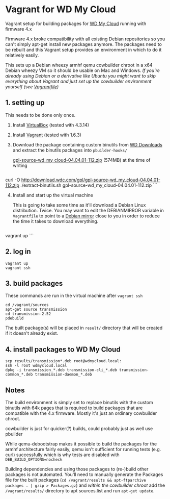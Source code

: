# Vagrant for WD My Cloud

Vagrant setup for building packages for [WD My Cloud](http://www.wdc.com/mycloud/) running with firmware 4.x

Firmware 4.x broke compatibility with all existing Debian repositories so you can't simply apt-get install new packages anymore. The packages need to be rebuilt and this Vagrant setup provides an environment in which to do it relatively easily.

This sets up a Debian wheezy armhf qemu cowbuilder chroot in a x64 Debian wheezy VM so it should be usable on Mac and Windows. *If you're already using Debian or a derivative like Ubuntu you might want to skip everything about Vagrant and just set up the cowbuilder environment yourself (see [Vagrantfile](Vagrantfile))*

## 1. setting up
This needs to be done only once.

1. Install [VirtualBox](https://www.virtualbox.org/) (tested with 4.3.14)
2. Install [Vagrant](https://www.vagrantup.com/downloads.html) (tested with 1.6.3)
3. Download the package containing custom binutils from [WD Downloads](http://support.wdc.com/product/download.asp?groupid=904&sid=233&lang=en) and extract the binutils packages into `pbuilder-hooks/`
    
    [gpl-source-wd_my_cloud-04.04.01-112.zip](http://download.wdc.com/gpl/gpl-source-wd_my_cloud-04.04.01-112.zip) (574MB) at the time of writing
    ```
curl -O http://download.wdc.com/gpl/gpl-source-wd_my_cloud-04.04.01-112.zip
./extract-binutils.sh gpl-source-wd_my_cloud-04.04.01-112.zip
    ```

4. Install and start up the virtual machine
    
    This is going to take some time as it'll download a Debian Linux distribution. Twice. You may want to edit the DEBIANMIRROR variable in `Vagrantfile` to point to a [Debian mirror](https://www.debian.org/mirror/list) close to you in order to reduce the time it takes to download everything.
    ```
vagrant up
    ```

## 2. log in

```
vagrant up
vagrant ssh
```

## 3. build packages
These commands are run in the virtual machine after `vagrant ssh`
```
cd /vagrant/sources
apt-get source transmission
cd transmission-2.52
pdebuild
```

The built package(s) will be placed in `result/` directory that will be created if it doesn't already exist.

## 4. install packages to WD My Cloud
```
scp results/transmission*.deb root@wdmycloud.local:
ssh -l root wdmycloud.local
dpkg -i transmission_*.deb transmission-cli_*.deb transmission-common_*.deb transmission-daemon_*.deb
```

## Notes

The build environment is simply set to replace binutils with the custom binutils with 64k pages that is required to build packages that are compatible with the 4.x firmware. Mostly it's just an ordinary cowbuilder chroot.

cowbuilder is just for quicker(?) builds, could probably just as well use pbuilder

While qemu-debootstrap makes it possible to build the packages for the armhf architecture fairly easily, qemu isn't sufficient for running tests (e.g. curl) successfully which is why tests are disabled with `DEB_BUILD_OPTIONS=nocheck`

Building dependencies and using those packages to (re-)build other packages is not automated. You'll need to manually generate the Packages file for the built packages (`cd /vagrant/results && apt-ftparchive packages . | gzip > Packages.gz`) and *within the cowbuilder chroot* add the `/vagrant/results/` directory to apt sources.list and run `apt-get update`.
